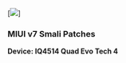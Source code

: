 [![](http://cs3-2.4pda.to/7772662.png)]
### MIUI v7 Smali Patches
**Device: IQ4514 Quad Evo Tech 4**

